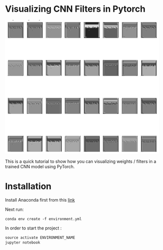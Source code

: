 # Visualizing CNN Filters in Pytorch
![screen shot of filters](./images/screen_shot.png)

This is a quick tutorial to show how you can visualizing weights / filters in a trained CNN model using PyTorch.

# Installation 

Install Anaconda first from this [link](https://conda.io/docs/user-guide/install/download.html)

Next run:
```
conda env create -f environment.yml
```

In order to start the project :
```
source activate ENVIRONMENT_NAME
jupyter notebook
```
